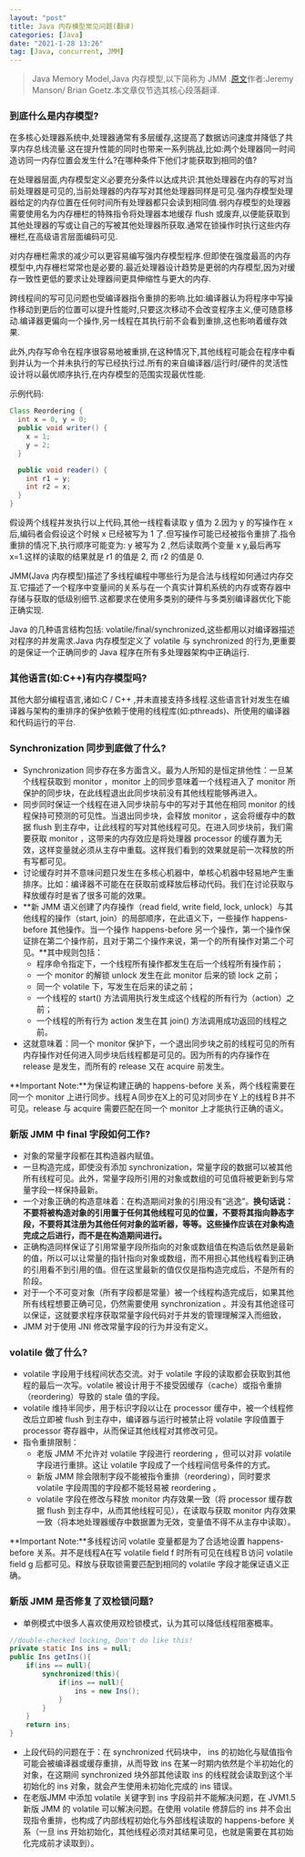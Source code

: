 ```yaml
---
layout: "post"
title: Java 内存模型常见问题(翻译)
categories: [Java]
date: "2021-1-28 13:26"
tag: [Java, concurrent, JMM]
---
```


> Java Memory Model,Java 内存模型,以下简称为 JMM .[原文](http://www.cs.umd.edu/~pugh/java/memoryModel/jsr-133-faq.html)作者:Jeremy Manson/ Brian Goetz.本文章仅节选其核心段落翻译.
<!--more-->

### 到底什么是内存模型?

在多核心处理器系统中,处理器通常有多层缓存,这提高了数据访问速度并降低了共享内存总线流量.这在提升性能的同时也带来一系列挑战,比如:两个处理器同一时间造访同一内存位置会发生什么?在哪种条件下他们才能获取到相同的值?

在处理器层面,内存模型定义必要充分条件以达成共识:其他处理器在内存的写对当前处理器是可见的,当前处理器的内存写对其他处理器同样是可见.强内存模型处理器给定的内存位置在任何时间所有处理器都只会读到相同值.弱内存模型的处理器需要使用名为内存栅栏的特殊指令将处理器本地缓存 flush 或废弃,以便能获取到其他处理器的写或让自己的写被其他处理器所获取.通常在锁操作时执行这些内存栅栏,在高级语言层面编码可见.

对内存栅栏需求的减少可以更容易编写强内存模型程序.但即使在强度最高的内存模型中,内存栅栏常常也是必要的.最近处理器设计趋势是更弱的内存模型,因为对缓存一致性更低的要求让处理器间更具伸缩性与更大的内存.

跨线程间的写可见问题也受编译器指令重排的影响.比如:编译器认为将程序中写操作移动到更后的位置可以提升性能时,只要这次移动不会改变程序主义,便可随意移动.编译器更偏向一个操作,另一线程在其执行前不会看到重排,这也影响着缓存效果.

此外,内存写命令在程序很容易地被重排,在这种情况下,其他线程可能会在程序中看到并认为一个并未执行的写已经执行过.所有的来自编译器/运行时/硬件的灵活性设计将以最优顺序执行,在内存模型的范围实现最优性能.

示例代码:

```java
Class Reordering {
  int x = 0, y = 0;
  public void writer() {
    x = 1;
    y = 2;
  }

  public void reader() {
    int r1 = y;
    int r2 = x;
  }
}
```

假设两个线程并发执行以上代码,其他一线程看读取 y 值为 2.因为 y 的写操作在 x 后,编码者会假设这个时候 x 已经被写为 1 了.但写操作可能已经被指令重排了.指令重排的情况下,执行顺序可能变为: y 被写为 2 ,然后读取两个变量 x y,最后再写 x=1.这样的读取的结果就是 r1 的值是 2, 而 r2 的值是 0.

JMM(Java 内存模型)描述了多线程编程中哪些行为是合法与线程如何通过内存交互.它描述了一个程序中变量间的关系与在一个真实计算机系统的内存或寄存器中存储与获取的低级别细节.这都要求在使用多类别的硬件与多类别编译器优化下能正确实现.

Java 的几种语言结构包括: volatile/final/synchronized,这些都用以对编译器描述对程序的并发需求.Java 内存模型定义了 volatile 与 synchronized 的行为,更重要的是保证一个正确同步的 Java 程序在所有多处理器架构中正确运行.

### 其他语言(如:C++)有内存模型吗?

其他大部分编程语言,诸如:C / C++ ,并未直接支持多线程.这些语言针对发生在编译器与架构的重排序的保护依赖于使用的线程库(如:pthreads)、所使用的编译器和代码运行的平台.

### Synchronization 同步到底做了什么?

- Synchronization 同步存在多方面含义。最为人所知的是恒定排他性：一旦某个线程获取到 monitor ，monitor 上的同步意味着一个线程进入了 monitor 所保护的同步块，在此线程退出此同步块前没有其他线程能够再进入。
- 同步同时保证一个线程在进入同步块前与中的写对于其他在相同 monitor 的线程保持可预测的可见性。当退出同步块，会释放 monitor ，这会将缓存中的数据 flush 到主存中，让此线程的写对其他线程可见。在进入同步块前，我们需要获取 monitor ，这带来的内存效应是将处理器 processor 的缓存置为无效，这样变量就必须从主存中重载。这样我们看到的效果就是前一次释放的所有写都可见。
- 讨论缓存时并不意味问题只发生在多核心机器中，单核心机器中轻易地产生重排序。比如：编译器不可能在在获取前或释放后移动代码。我们在讨论获取与释放缓存时是省了很多可能的效果。
- **新 JMM 语义创建了内存操作（read field, write field, lock, unlock）与其他线程的操作（start, join）的局部顺序，在此语义下，一些操作 happens-before 其他操作。当一个操作 happens-before 另一个操作，第一个操作保证排在第二个操作前，且对于第二个操作来说，第一个的所有操作对第二个可见。**其中规则包括：
    - 程序命令指定下，一个线程所有操作都发生在后一个线程所有操作前；
    - 一个 monitor 的解锁 unlock 发生在此 monitor 后来的锁 lock 之前；
    - 同一个 volatile 下，写发生在后来的读之前；
    - 一个线程的 start() 方法调用执行发生成这个线程的所有行为（action）之前；
    - 一个线程的所有行为 action 发生在其 join() 方法调用成功返回的线程之前。
- 这就意味着：同一个 monitor 保护下，一个退出同步块之前的线程可见的所有内存操作对任何进入同步块后线程都是可见的。因为所有的内存操作在 release 是发生，而所有的 release 又在 acquire 前发生。

**Important Note:**为保证构建正确的 happens-before 关系，两个线程需要在同一个 monitor 上进行同步。线程Ａ同步在X上的可见对同步在Ｙ上的线程Ｂ并不可见。release 与 acquire 需要匹配在同一个 monitor 上才能执行正确的语义。

### 新版 JMM 中 final 字段如何工作?

- 对象的常量字段都在其构造器内赋值。
- 一旦构造完成，即使没有添加 synchronization，常量字段的数据可以被其他所有线程可见。此外，常量字段所引用的对象或数组的可见值将被更新到与常量字段一样保持最新。
- 一个对象正确的构造意味着：在构造期间对象的引用没有“逃逸”。**换句话说：不要将被构造对象的引用置于任何其他线程可见的位置，不要将其指向静态字段，不要将其注册为其他任何对象的监听器，等等。这些操作应该在对象构造完成之后进行，而不是在构造期间进行。**
- 正确构造同样保证了引用常量字段所指向的对象或数组值在构造后依然是最新的值，所以可以让常量的指针指向对象或数组，而不用担心其他线程看到正确的引用看不到引用的值。但在这里最新的值仅仅是指构造完成后，不是所有的阶段。
- 对于一个不可变对象（所有字段都是常量）被一个线程构造完成后，如果其他所有线程想要正确可见，仍然需要使用 synchronization 。并没有其他途径可以保证，这就要求程序获取常量字段代码对于并发的管理理解深入而细致，
- JMM 对于使用 JNI 修改常量字段的行为并没有定义。

### volatile 做了什么?

- volatile 字段用于线程间状态交流。对于 volatile 字段的读取都会获取到其他程的最后一次写。volatile 被设计用于不接受因缓存（cache）或指令重排（reordering）导致的 stale 值的字段。
- volatile 维持半同步，用于标识字段以让在 processor 缓存中，被一个线程修改后立即被 flush 到主存中，编译器与运行时被禁止将 volatile 字段值置于 processor 寄存器中，从而保证其他线程对其修改可见。
- 指令重排限制：
    - 老版 JMM 不允许对 volatile 字段进行 reordering ，但可以对非 volatile 字段进行重排。这让 volatile 字段成了一个线程间信号条件的方式。
    - 新版 JMM 除会限制字段不能被指令重排（reordering），同时要求 volatile 字段周围的字段都不能轻易被 reordering 。
    - volatile 字段在修改与释放 monitor 内存效果一致（将 processor 缓存数据 flush 到主存中，从而其他线程可见），在读取与获取 monitor 内存效果一致（将本地处理器缓存中数据置为无效，变量值不得不从主存中读取）。

**Important Note:**多线程访问 volatile 变量都是为了合适地设置 happens-before 关系。并不是线程A在写 volatile field f 时所有可见在线程Ｂ访问 volatile field g 后都可见。释放与获取锁需要匹配到相同的 volatile 字段才能保证语义正确。

### 新版 JMM 是否修复了双检锁问题?

- 单例模式中很多人喜欢使用双检锁模式，认为其可以降低线程阻塞概率。

```java
//double-checked locking, Don't do like this!
private static Ins ins = null;
public Ins getIns(){
    if(ins == null){
        synchronized(this){
            if(ins == null){
                ins = new Ins();
            }
        }
    }
    return ins;
}
```

- 上段代码的问题在于：在 synchronized 代码块中， ins 的初始化与赋值指令可能会被编译器或缓存重排，从而导致 ins 在某一时期内依然是个半初始化的对象，在这期间 synchronized 块外部其他读取 ins 的线程就会读取到这个半初始化的 ins 对象，就会产生使用未初始化完成的 ins 错误。
- 在老版JMM 中添加 volatile 关键字到 ins 字段前并不能解决问题，在 JVM1.5 新版 JMM 的 volatile 可以解决问题。在使用 volatile 修辞后的 ins 并不会出现指令重排，也构成了内部线程初始化与外部线程读取的 happens-before 关系（一旦 ins 开始初始化，其他线程必须对其结果可见，也就是需要在其初始化完成前才读取到）。
